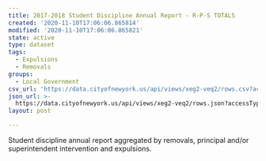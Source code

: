 ```yaml
---
title: 2017-2018 Student Discipline Annual Report - R-P-S TOTALS
created: '2020-11-10T17:06:06.865814'
modified: '2020-11-10T17:06:06.865821'
state: active
type: dataset
tags:
  - Expulsions
  - Removals
groups:
  - Local Government
csv_url: 'https://data.cityofnewyork.us/api/views/xeg2-veq2/rows.csv?accessType=DOWNLOAD'
json_url: >-
  https://data.cityofnewyork.us/api/views/xeg2-veq2/rows.json?accessType=DOWNLOAD
layout: post

---
```

Student discipline annual report aggregated by removals, principal and/or superintendent intervention and expulsions.
